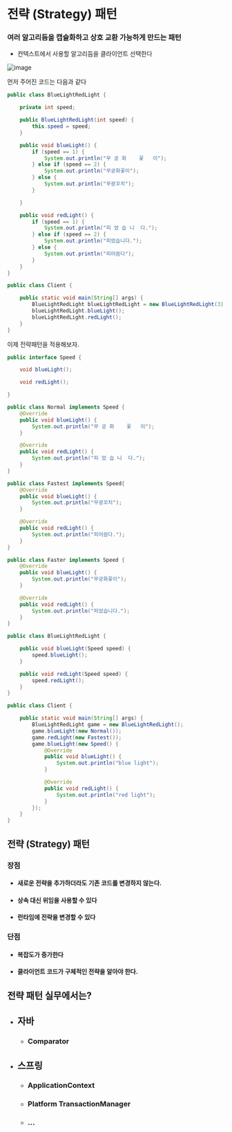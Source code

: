 # 전략 (Strategy) 패턴

### 여러 알고리듬을 캡슐화하고 상호 교환 가능하게 만드는 패턴

- 컨텍스트에서 사용할 알고리듬을 클라이언트 선택한다

![image](https://user-images.githubusercontent.com/40031858/142749080-345f5002-2c94-4eb7-9f4c-8c727223f062.png)

먼저 주어진 코드는 다음과 같다

```java
public class BlueLightRedLight {

    private int speed;

    public BlueLightRedLight(int speed) {
        this.speed = speed;
    }

    public void blueLight() {
        if (speed == 1) {
            System.out.println("무 궁 화    꽃   이");
        } else if (speed == 2) {
            System.out.println("무궁화꽃이");
        } else {
            System.out.println("무광꼬치");
        }

    }

    public void redLight() {
        if (speed == 1) {
            System.out.println("피 었 습 니  다.");
        } else if (speed == 2) {
            System.out.println("피었습니다.");
        } else {
            System.out.println("피어씀다");
        }
    }
}
```

```java
public class Client {

    public static void main(String[] args) {
        BlueLightRedLight blueLightRedLight = new BlueLightRedLight(3);
        blueLightRedLight.blueLight();
        blueLightRedLight.redLight();
    }
}
```

이제 전략패턴을 적용해보자.

```java
public interface Speed {

    void blueLight();

    void redLight();

}
```

```java
public class Normal implements Speed {
    @Override
    public void blueLight() {
        System.out.println("무 궁 화    꽃   이");
    }

    @Override
    public void redLight() {
        System.out.println("피 었 습 니  다.");
    }
}
```

```java
public class Fastest implements Speed{
    @Override
    public void blueLight() {
        System.out.println("무광꼬치");
    }

    @Override
    public void redLight() {
        System.out.println("피어씀다.");
    }
}
```

```java
public class Faster implements Speed {
    @Override
    public void blueLight() {
        System.out.println("무궁화꽃이");
    }

    @Override
    public void redLight() {
        System.out.println("피었습니다.");
    }
}
```

```java
public class BlueLightRedLight {

    public void blueLight(Speed speed) {
        speed.blueLight();
    }

    public void redLight(Speed speed) {
        speed.redLight();
    }
}
```

```java
public class Client {

    public static void main(String[] args) {
        BlueLightRedLight game = new BlueLightRedLight();
        game.blueLight(new Normal());
        game.redLight(new Fastest());
        game.blueLight(new Speed() {
            @Override
            public void blueLight() {
                System.out.println("blue light");
            }

            @Override
            public void redLight() {
                System.out.println("red light");
            }
        });
    }
}
```

## 전략 (Strategy) 패턴

### 장점

- #### 새로운 전략을 추가하더라도 기존 코드를 변경하지 않는다.

- #### 상속 대신 위임을 사용할 수 있다

- #### 런타임에 전략을 변경할 수 있다

### 단점

- #### 복잡도가 증가한다

- #### 클라이언트 코드가 구체적인 전략을 알아야 한다.

## 전략 패턴 실무에서는?

- ## 자바

  - ### Comparator

- ## 스프링

  - ### ApplicationContext

  - ### Platform TransactionManager

  - ### ...
